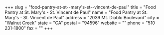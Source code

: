 +++
slug = "food-pantry-at-st--mary's-st--vincent-de-paul"
title = "Food Pantry at St. Mary's - St. Vincent de Paul"
name = "Food Pantry at St. Mary's - St. Vincent de Paul"
address = "2039 Mt. Diablo Boulevard"
city = "Walnut Creek"
state = "CA"
postal = "94596"
website = ""
phone = "510 231-1800"
fax = ""
+++
